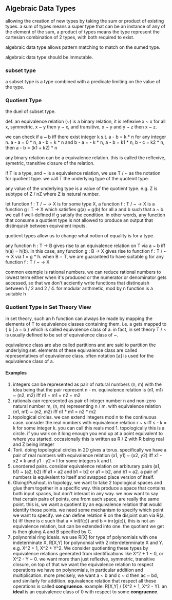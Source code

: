 ## Algebraic Data Types
allowing the creation of new types by taking the sum or product of existing types. a sum of types means a super type that can be an instance of any of the element of the sum, a product of types means the type represent the cartesian combination of 2 types, with both required to exist.

algebraic data type allows pattern matching to match on the sumed type.

algebraic data type should be immutable.

### subset type
a subset type is a type combined with a predicate limiting on the value of the type.

### Quotient Type
the duel of subset type.

def. an equivalence relation (~) is a binary relation, it is reflexive x ~ x for all x, symmetric, x ~ y then y ~ x, and transitive, x ~ y and y ~ z then x ~ z.

we can check if a ~ b iff there exist integer k s.t. a - b = k * n for any integer n. a - a = 0 * n, a - b = k * n and b - a = - k * n, a - b = k1 * n, b - c = k2 * n, then a - b = (k1 + k2) * n

any binary relation can be a equivalence relation. this is called the reflexive, symetric, transitive closure of the relation.

if T is a type, and ~ is a equivalence relation, we use T / ~ as the notation for quotient type. we call T the underlying type of the quoteint type.

any value of the underlying type is a value of the quotient type. e.g. Z is subtype of Z / nZ where Z is natural number.

let function f : T / ~ -> X is for some type X, a function f : T / ~ -> X is a function g : T -> X which satisfies g(a) = g(b) for all a and b such that a ~ b. we call f well-defined if g satisfy the condition. in other words, any function that consume a quotient type is not allowed to produce an output that distinquish between equivalent inputs.

quotient types allow us to change what notion of equality is for a type.

any function h : T -> B gives rise to an equivalence relation on T via a ~ b iff h(a) = h(b). in this case, any function g : B -> X gives rise to function f : T / ~ -> X via f = g * h. when B = T, we are guaranteed to have suitable g for any function f : T / ~ -> X

common example is rational numbers. we can reduce rational numbers to lowest term either when it's produced or the numerator or denominator gets accessed, so that we don't acciently write functions that distinquish between 1 / 2 and 2 / 4. for modular arithmetic, mod by n function is a suitable h

### Quotient Type in Set Theory View
in set theory, such an h function can always be made by mapping the elements of T to equivalence classes containing them. i.e. a gets mapped to { b | a ~ b } which is called equivalence class of a. in fact, in set theory T / ~ is usually defined to be set of equivalence class of ~.

equivalence class are also called partitions and are said to partition the underlying set. elements of these equivalence class are called representatives of equivalence class. often notation [a] is used for the equivalence class of a.

#### Examples
1) integers can be represented as pair of natural numbers (n, m) with the idea being that the pair represent n - m. equivalence relation is (n1, m1) ~ (n2, m2) iff n1 + m1 = n2 + m2
2) rationals can represented as pair of integer number n and non-zero natural number m, (n, m) representing n / m. with equivalence relation (n1, m1) ~ (n2, m2) iff n1 * m1 = n2 * m2
3) topological circles. we can extend integers mod n to the continuous case. consider the real numbers with equivalence relation r ~ s iff s - k = k for some integer k. you can call this reals mod 1. topologically this is a circle. if you walk on it long enough you end up at a point equivalent to where you started. occasionally this is written as R / Z with R being real and Z being integer
4) Torii. doing topological circles in 2D gives a torus. specifically we have a pair of real numbers with equivalence relation (x1, y1) ~ (x2, y2) iff x1 - x2 = k and y1 - y2 = l for some integers k and l.
5) unordered pairs. consider equivalence relation on arbiturary pairs (a1, b1) ~ (a2, b2) iff a1 = a2 and b1 = b2 or a1 = b2, and b1 = a2. a pair of numbers is equivalent to itself and swapped place version of itself. 
6) Gluing/Pushout. in topology, we want to take 2 topological spaces and glue them together in a specific way. this produce a space that contains both input spaces, but don't interact in any way. we now want to say that certain pairs of points, one from each space, are really the same point. this is, we want a quotient by an equivalence relation that would identify those points. we need some mechanism to specify which point we want to specify. we can define relation R on the disjoint sum via R(a, b) iff there is c such that a = inl(f(c)) and b = inr(g(c)), this is not an equivalence relation, but can be extended into one. the quotient we get is then gluing A and B specified by C.
7) polynomial ring ideals. we use R[X] for type of polynomials with one indeterminate X, R[X,Y] for polynomial with 2 interdeterminate X and Y. e.g. X^2 + 1, X^2 + Y^2. We consider quotienting these types by equivalence relations generated from identifications like X^2 + 1 ~ 0, or X^2 - Y ~ 0. we want more than just reflexive, symmetric, transitive closure, on top of that we want the equivalence relation to respect operations we have on polynomials, in particular addition and multiplication. more precisely, we want a ~ b and c ~ d then ac ~ bd, and similarly for addition. equivalence relation that respect all these operations is called **congruence**. example: R[X,Y] / (X^2 + 1, X^2 - Y). an **ideal** is an equivalence class of 0 with respect to some **congruence**.

